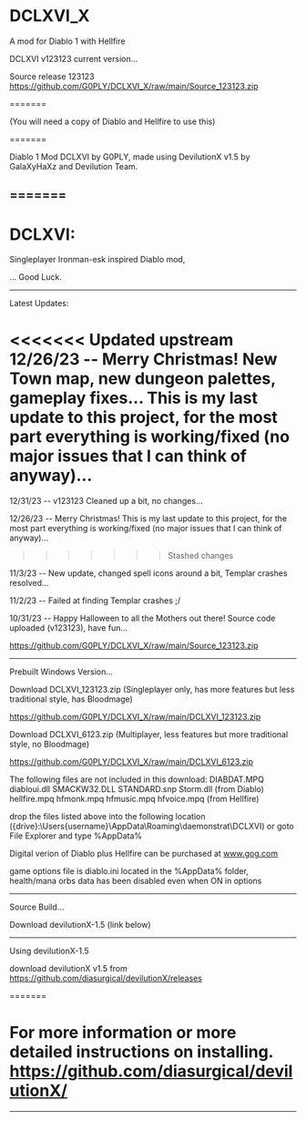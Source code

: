 # DCLXVI_X
A mod for Diablo 1 with Hellfire

DCLXVI v123123 current version...

Source release 123123 https://github.com/G0PLY/DCLXVI_X/raw/main/Source_123123.zip

=======

(You will need a copy of Diablo and Hellfire to use this)

=======

Diablo 1 Mod DCLXVI by G0PLY,
made using DevilutionX v1.5 by GalaXyHaXz and Devilution Team.

=======
--------------------------------------------------------------------------------------------------

DCLXVI: 
=======

Singleplayer Ironman-esk inspired Diablo mod,

... Good Luck.

--------------------------------------------------------------------------------------------------

Latest Updates:

<<<<<<< Updated upstream
12/26/23 -- Merry Christmas! New Town map, new dungeon palettes, gameplay fixes... This is my last update to this project, for the most part everything is working/fixed (no major issues that I can think of anyway)...
=======
12/31/23 -- v123123 Cleaned up a bit, no changes...

12/26/23 -- Merry Christmas! This is my last update to this project, for the most part everything is working/fixed (no major issues that I can think of anyway)...
>>>>>>> Stashed changes

11/3/23 -- New update, changed spell icons around a bit, Templar crashes resolved...  

11/2/23 -- Failed at finding Templar crashes ;/

10/31/23 -- Happy Halloween to all the Mothers out there! Source code uploaded (v123123), have fun... 

https://github.com/G0PLY/DCLXVI_X/raw/main/Source_123123.zip

--------------------------------------------------------------------------------------------------

Prebuilt Windows Version...

Download DCLXVI_123123.zip (Singleplayer only, has more features but less traditional style, has Bloodmage)

https://github.com/G0PLY/DCLXVI_X/raw/main/DCLXVI_123123.zip

Download DCLXVI_6123.zip (Multiplayer, less features but more traditional style, no Bloodmage)

https://github.com/G0PLY/DCLXVI_X/raw/main/DCLXVI_6123.zip

The following files are not included in this download: 
DIABDAT.MPQ diabloui.dll SMACKW32.DLL STANDARD.snp Storm.dll (from Diablo)
hellfire.mpq hfmonk.mpq hfmusic.mpq hfvoice.mpq (from Hellfire)

drop the files listed above into the following location
({drive}:\Users\{username}\AppData\Roaming\daemonstrat\DCLXVI)
or goto File Explorer and type %AppData%

Digital verion of Diablo plus Hellfire can be purchased at www.gog.com

game options file is diablo.ini located in the %AppData% folder,
health/mana orbs data has been disabled even when ON in options

--------------------------------------------------------------------------------------------------

Source Build...

Download devilutionX-1.5 (link below)

--------------------------------------------------------------------------------------------------

Using devilutionX-1.5

download devilutionX v1.5 from
https://github.com/diasurgical/devilutionX/releases

=======

For more information or more detailed instructions on installing. https://github.com/diasurgical/devilutionX/
=======
--------------------------------------------------------------------------------------------------
